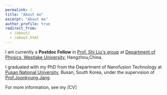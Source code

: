 ```yaml
---
permalink: /
title: "About me"
excerpt: "About me"
author_profile: true
redirect_from: 
  - /about/
  - /about.html
---
```


I am currently a **Postdoc Fellow** in [Prof. Shi Liu's group](https://liutheory.westlake.edu.cn/) at [Department of Physics, Westlake University](https://www.westlake.edu.cn/), Hangzhou,China. 

I graduated with my PhD from the Department of Nanofusion Technology at [Pusan National University](), Busan, South Korea, under the supervision of [Prof.Joonkyung Jang](https://nanochem.pusan.ac.kr/).
 
For more information, see my [CV]
